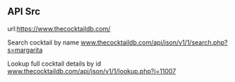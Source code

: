 ## API Src ##

url:https://www.thecocktaildb.com/

Search cocktail by name
www.thecocktaildb.com/api/json/v1/1/search.php?s=margarita

Lookup full cocktail details by id
www.thecocktaildb.com/api/json/v1/1/lookup.php?i=11007

